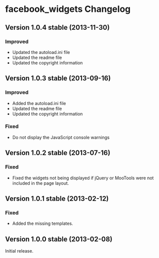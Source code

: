 facebook_widgets Changelog
==========================

Version 1.0.4 stable (2013-11-30)
---------------------------------

### Improved
- Updated the autoload.ini file
- Updated the readme file
- Updated the copyright information


Version 1.0.3 stable (2013-09-16)
---------------------------------

### Improved
- Added the autoload.ini file
- Updated the readme file
- Updated the copyright information

### Fixed
- Do not display the JavaScript console warnings


Version 1.0.2 stable (2013-07-16)
---------------------------------

### Fixed
- Fixed the widgets not being displayed if jQuery or MooTools were not included in the page layout.


Version 1.0.1 stable (2013-02-12)
---------------------------------

### Fixed
- Added the missing templates.


Version 1.0.0 stable (2013-02-08)
---------------------------------

Initial release.